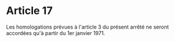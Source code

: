 # Article 17

Les homologations prévues à l'article 3 du présent arrêté ne seront accordées qu'à partir du 1er janvier 1971.
